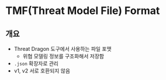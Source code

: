 # TMF(Threat Model File) Format

## 개요
- Threat Dragon 도구에서 사용하는 파일 포맷
    - 위협 모델링 정보를 구조화해서 저장함
- `.json` 확장자로 관리
- v1, v2 서로 호환되지 않음